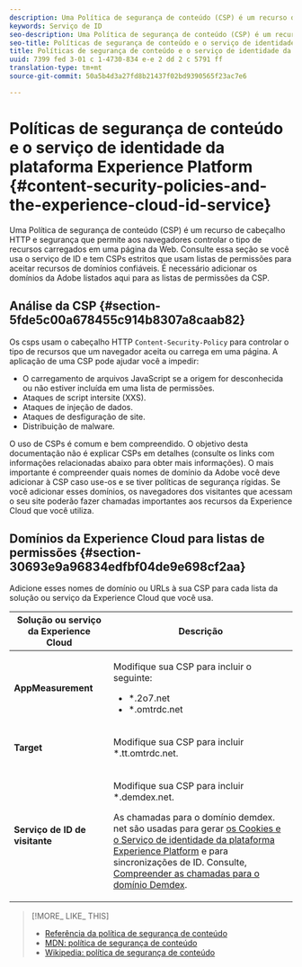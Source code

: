 ```yaml
---
description: Uma Política de segurança de conteúdo (CSP) é um recurso de cabeçalho HTTP e segurança que permite aos navegadores controlar o tipo de recursos carregados em uma página da Web. Consulte essa seção se você usa o serviço de ID e tem CSPs estritos que usam listas de permissões para aceitar recursos de domínios confiáveis. É necessário adicionar os domínios da Adobe listados aqui para as listas de permissões da CSP.
keywords: Serviço de ID
seo-description: Uma Política de segurança de conteúdo (CSP) é um recurso de cabeçalho HTTP e segurança que permite aos navegadores controlar o tipo de recursos carregados em uma página da Web. Consulte essa seção se você usa o serviço de ID e tem CSPs estritos que usam listas de permissões para aceitar recursos de domínios confiáveis. É necessário adicionar os domínios da Adobe listados aqui para as listas de permissões da CSP.
seo-title: Políticas de segurança de conteúdo e o serviço de identidade da plataforma Experience Platform
title: Políticas de segurança de conteúdo e o serviço de identidade da plataforma Experience Platform
uuid: 7399 fed 3-01 c 1-4730-834 e-e 2 dd 2 c 5791 ff
translation-type: tm+mt
source-git-commit: 50a5b4d3a27fd8b21437f02bd9390565f23ac7e6

---
```



# Políticas de segurança de conteúdo e o serviço de identidade da plataforma Experience Platform {#content-security-policies-and-the-experience-cloud-id-service}

Uma Política de segurança de conteúdo (CSP) é um recurso de cabeçalho HTTP e segurança que permite aos navegadores controlar o tipo de recursos carregados em uma página da Web. Consulte essa seção se você usa o serviço de ID e tem CSPs estritos que usam listas de permissões para aceitar recursos de domínios confiáveis. É necessário adicionar os domínios da Adobe listados aqui para as listas de permissões da CSP.

## Análise da CSP {#section-5fde5c00a678455c914b8307a8caab82}

Os csps usam o cabeçalho HTTP `Content-Security-Policy` para controlar o tipo de recursos que um navegador aceita ou carrega em uma página. A aplicação de uma CSP pode ajudar você a impedir:

* O carregamento de arquivos JavaScript se a origem for desconhecida ou não estiver incluída em uma lista de permissões.
* Ataques de script intersite (XXS).
* Ataques de injeção de dados.
* Ataques de desfiguração de site.
* Distribuição de malware.

O uso de CSPs é comum e bem compreendido. O objetivo desta documentação não é explicar CSPs em detalhes (consulte os links com informações relacionadas abaixo para obter mais informações). O mais importante é compreender quais nomes de domínio da Adobe você deve adicionar à CSP caso use-os e se tiver políticas de segurança rígidas. Se você adicionar esses domínios, os navegadores dos visitantes que acessam o seu site poderão fazer chamadas importantes aos recursos da Experience Cloud que você utiliza.

## Domínios da Experience Cloud para listas de permissões {#section-30693e9a96834edfbf04de9e698cf2aa}

Adicione esses nomes de domínio ou URLs à sua CSP para cada lista da solução ou serviço da Experience Cloud que você usa.

<table id="table_EC9FC999A62D4B7A830CE73B0AB9EF3C"> 
 <thead> 
  <tr> 
   <th colname="col1" class="entry"> Solução ou serviço da Experience Cloud </th> 
   <th colname="col2" class="entry"> Descrição </th> 
  </tr> 
 </thead>
 <tbody> 
  <tr> 
   <td colname="col1"> <p> <b>AppMeasurement</b> </p> </td> 
   <td colname="col2"> <p>Modifique sua CSP para incluir o seguinte: </p> <p> 
     <ul id="ul_7522AE83A03A4115A84DF5B32D6DD79B"> 
      <li id="li_AB1EC161FB154BEDA1BEFE76C8A38A90"> <span class="codeph"> *.2o7.net</span> </li> 
      <li id="li_4B12A283716746949201528CD6AF529E"> <span class="codeph"> *.omtrdc.net</span> </li> 
     </ul> </p> </td> 
  </tr> 
  <tr> 
   <td colname="col1"> <p> <b>Target</b> </p> </td> 
   <td colname="col2"> <p>Modifique sua CSP para incluir <span class="codeph">*.tt.omtrdc.net</span>. </p> </td> 
  </tr> 
  <tr> 
   <td colname="col1"> <p> <b>Serviço de ID de visitante</b> </p> </td> 
   <td colname="col2"> <p>Modifique sua CSP para incluir <span class="codeph">*.demdex.net</span>. </p> <p>As chamadas para o domínio <span class="codeph"> demdex. net</span> são usadas para gerar <a href="../introduction/cookies.md" format="dita" scope="local"> os Cookies e o Serviço de identidade da plataforma Experience Platform</a> e para sincronizações de ID. Consulte, <a href="https://marketing.adobe.com/resources/help/en_US/aam/demdex-calls.html" format="https" scope="external">Compreender as chamadas para o domínio Demdex</a>. </p> </td> 
  </tr> 
 </tbody> 
</table>

>[!MORE_ LIKE_ THIS]
>
>* [Referência da política de segurança de conteúdo](https://content-security-policy.com/)
>* [MDN: política de segurança de conteúdo](https://developer.mozilla.org/en-US/docs/Web/HTTP/CSP)
>* [Wikipedia: política de segurança de conteúdo](https://en.wikipedia.org/wiki/Content_Security_Policy)

